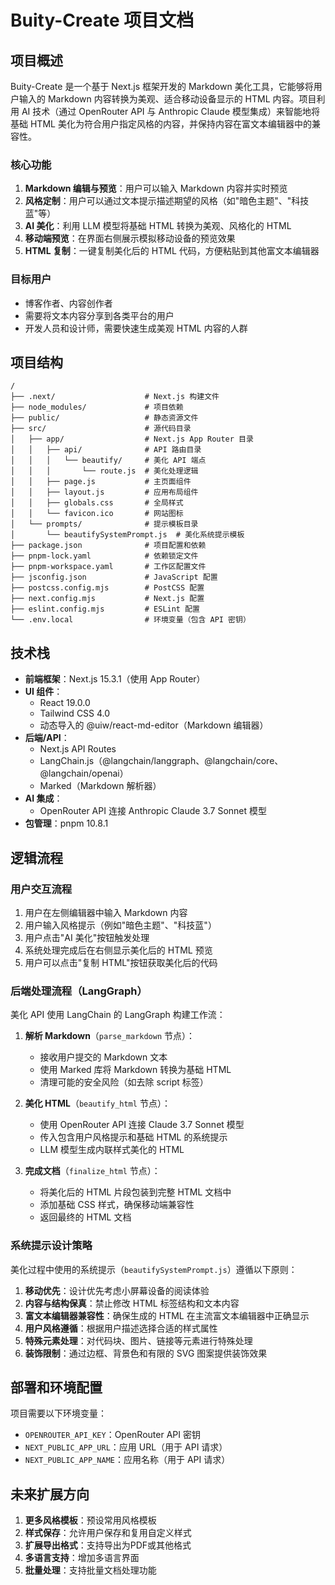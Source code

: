 # Buity-Create 项目文档

## 项目概述

Buity-Create 是一个基于 Next.js 框架开发的 Markdown 美化工具，它能够将用户输入的 Markdown 内容转换为美观、适合移动设备显示的 HTML 内容。项目利用 AI 技术（通过 OpenRouter API 与 Anthropic Claude 模型集成）来智能地将基础 HTML 美化为符合用户指定风格的内容，并保持内容在富文本编辑器中的兼容性。

### 核心功能

1. **Markdown 编辑与预览**：用户可以输入 Markdown 内容并实时预览
2. **风格定制**：用户可以通过文本提示描述期望的风格（如"暗色主题"、"科技蓝"等）
3. **AI 美化**：利用 LLM 模型将基础 HTML 转换为美观、风格化的 HTML
4. **移动端预览**：在界面右侧展示模拟移动设备的预览效果
5. **HTML 复制**：一键复制美化后的 HTML 代码，方便粘贴到其他富文本编辑器

### 目标用户

- 博客作者、内容创作者
- 需要将文本内容分享到各类平台的用户
- 开发人员和设计师，需要快速生成美观 HTML 内容的人群

## 项目结构

```
/
├── .next/                    # Next.js 构建文件
├── node_modules/             # 项目依赖
├── public/                   # 静态资源文件
├── src/                      # 源代码目录
│   ├── app/                  # Next.js App Router 目录
│   │   ├── api/              # API 路由目录
│   │   │   └── beautify/     # 美化 API 端点
│   │   │       └── route.js  # 美化处理逻辑
│   │   ├── page.js           # 主页面组件
│   │   ├── layout.js         # 应用布局组件
│   │   ├── globals.css       # 全局样式
│   │   └── favicon.ico       # 网站图标
│   └── prompts/              # 提示模板目录
│       └── beautifySystemPrompt.js  # 美化系统提示模板
├── package.json              # 项目配置和依赖
├── pnpm-lock.yaml            # 依赖锁定文件
├── pnpm-workspace.yaml       # 工作区配置文件
├── jsconfig.json             # JavaScript 配置
├── postcss.config.mjs        # PostCSS 配置
├── next.config.mjs           # Next.js 配置
├── eslint.config.mjs         # ESLint 配置
└── .env.local                # 环境变量（包含 API 密钥）
```

## 技术栈

- **前端框架**：Next.js 15.3.1（使用 App Router）
- **UI 组件**：
  - React 19.0.0
  - Tailwind CSS 4.0
  - 动态导入的 @uiw/react-md-editor（Markdown 编辑器）
- **后端/API**：
  - Next.js API Routes
  - LangChain.js（@langchain/langgraph、@langchain/core、@langchain/openai）
  - Marked（Markdown 解析器）
- **AI 集成**：
  - OpenRouter API 连接 Anthropic Claude 3.7 Sonnet 模型
- **包管理**：pnpm 10.8.1

## 逻辑流程

### 用户交互流程

1. 用户在左侧编辑器中输入 Markdown 内容
2. 用户输入风格提示（例如"暗色主题"、"科技蓝"）
3. 用户点击"AI 美化"按钮触发处理
4. 系统处理完成后在右侧显示美化后的 HTML 预览
5. 用户可以点击"复制 HTML"按钮获取美化后的代码

### 后端处理流程（LangGraph）

美化 API 使用 LangChain 的 LangGraph 构建工作流：

1. **解析 Markdown**（`parse_markdown` 节点）：
   - 接收用户提交的 Markdown 文本
   - 使用 Marked 库将 Markdown 转换为基础 HTML
   - 清理可能的安全风险（如去除 script 标签）

2. **美化 HTML**（`beautify_html` 节点）：
   - 使用 OpenRouter API 连接 Claude 3.7 Sonnet 模型
   - 传入包含用户风格提示和基础 HTML 的系统提示
   - LLM 模型生成内联样式美化的 HTML

3. **完成文档**（`finalize_html` 节点）：
   - 将美化后的 HTML 片段包装到完整 HTML 文档中
   - 添加基础 CSS 样式，确保移动端兼容性
   - 返回最终的 HTML 文档

### 系统提示设计策略

美化过程中使用的系统提示（`beautifySystemPrompt.js`）遵循以下原则：

1. **移动优先**：设计优先考虑小屏幕设备的阅读体验
2. **内容与结构保真**：禁止修改 HTML 标签结构和文本内容
3. **富文本编辑器兼容性**：确保生成的 HTML 在主流富文本编辑器中正确显示
4. **用户风格遵循**：根据用户描述选择合适的样式属性
5. **特殊元素处理**：对代码块、图片、链接等元素进行特殊处理
6. **装饰限制**：通过边框、背景色和有限的 SVG 图案提供装饰效果

## 部署和环境配置

项目需要以下环境变量：

- `OPENROUTER_API_KEY`：OpenRouter API 密钥
- `NEXT_PUBLIC_APP_URL`：应用 URL（用于 API 请求）
- `NEXT_PUBLIC_APP_NAME`：应用名称（用于 API 请求）

## 未来扩展方向

1. **更多风格模板**：预设常用风格模板
2. **样式保存**：允许用户保存和复用自定义样式
3. **扩展导出格式**：支持导出为PDF或其他格式
4. **多语言支持**：增加多语言界面
5. **批量处理**：支持批量文档处理功能 